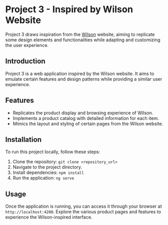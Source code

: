 # Project 3 - Inspired by Wilson Website

Project 3 draws inspiration from the [Wilson](https://www.wilson.com/en-us) website, aiming to replicate some design elements and functionalities while adapting and customizing the user experience.

## Introduction

Project 3 is a web application inspired by the Wilson website. It aims to emulate certain features and design patterns while providing a similar user experience.

## Features

- Replicates the product display and browsing experience of Wilson.
- Implements a product catalog with detailed information for each item.
- Mimics the layout and styling of certain pages from the Wilson website.

## Installation

To run this project locally, follow these steps:

1. Clone the repository: `git clone <repository_url>`
2. Navigate to the project directory.
3. Install dependencies: `npm install`
4. Run the application: `ng serve`

## Usage

Once the application is running, you can access it through your browser at `http://localhost:4200`. Explore the various product pages and features to experience the Wilson-inspired interface.
